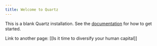 ```yaml
---
title: Welcome to Quartz
---
```


This is a blank Quartz installation.
See the [documentation](https://quartz.jzhao.xyz) for how to get started.

Link to another page: [[Is it time to diversify your human capital]]